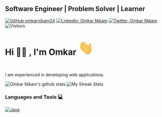 ## Software Engineer | Problem Solver | Learner

[![GitHub omkarnikam24](https://img.shields.io/github/followers/omkarnikam24?label=follow&style=social)](https://github.com/omkarnikam24)
[![Linkedin: Omkar Nikam](https://img.shields.io/badge/-Omkar%20Nikam-blue?style=flat-square&logo=Linkedin&logoColor=white&link=https://www.linkedin.com/in/omkarnikam24/)](https://www.linkedin.com/in/omkarnikam24/)
[![Twitter: Omkar Nikam](https://img.shields.io/twitter/follow/omkarnikam24?style=social)](https://twitter.com/omkarnikam24)
![Visitors](https://visitor-badge.glitch.me/badge?page_id=omkarnikam24&left_color=gray&right_color=blue)

# Hi 🙋🏻 , I'm Omkar <img src="https://raw.githubusercontent.com/ABSphreak/ABSphreak/master/gifs/Hi.gif" width="50px">
</br>

I am experienced in developing web applications.

![Omkar Nikam's github stats](https://github-readme-stats.vercel.app/api?username=omkarnikam24&show_icons=true&theme=calm)
![My Streak Stats](https://github-readme-streak-stats.herokuapp.com/?user=omkarnikam24&theme=tokyonight)


### Languages and Tools :computer:

[![Java](https://img.shields.io/badge/Java-orange?style=flat&logo=java&logoColor=white&link=https://github.com/omkarnikam24)](https://github.com/omkarnikam24)
